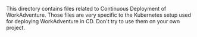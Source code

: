 This directory contains files related to Continuous Deployment of WorkAdventure.
Those files are very specific to the Kubernetes setup used for deploying WorkAdventure
in CD. Don't try to use them on your own project.